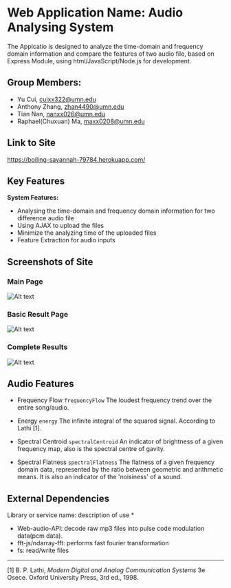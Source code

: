 # Web Application Name: Audio Analysing System

The Applcatio is designed to analyze the time-domain and frequency domain information and compare the features of two audio file, based on Express Module, using html/JavaScript/Node.js for development.

## Group Members:

* Yu Cui, cuixx322@umn.edu
* Anthony Zhang, zhan4490@umn.edu
* Tian Nan, nanxx026@umn.edu
* Raphael(Chuxuan) Ma, maxx0208@umn.edu


## Link to Site

<https://boiling-savannah-79784.herokuapp.com/>


## Key Features

**System Features:**

* Analysing the time-domain and frequency domain information for two difference audio file
* Using AJAX to upload the files
* Minimize the analyzing time of the uploaded files
* Feature Extraction for audio inputs


## Screenshots of Site

### Main Page
![Alt text](https://github.com/umn-5117-f17/module-1-group-assignment-great-firewall/blob/master/files/screenShot1.jpg)
### Basic Result Page
![Alt text](https://github.com/umn-5117-f17/module-1-group-assignment-great-firewall/blob/master/files/screenShot2.png)
### Complete Results
![Alt text](https://github.com/umn-5117-f17/module-1-group-assignment-great-firewall/blob/master/files/screenShot3.png)



## Audio Features 

* Frequency Flow
`frequencyFlow`
The loudest frequency trend over the entire song/audio.
* Energy 
`energy`
The infinite integral of the squared signal. According to Lathi [1].

* Spectral Centroid
`spectralCentroid`
An indicator of brightness of a given frequency map, also is the spectral centre of gavity.

* Spectral Flatness
`spectralFlatness`
The flatness of a given frequency domain data, represented by the ratio between geometric and arithmetic means. It is also an indicator of  the 'noisiness' of a sound.



## External Dependencies



Library or service name: description of use
* 
* Web-audio-API: decode raw mp3 files into pulse code modulation data(pcm data).
* fft-js/ndarray-fft: performs fast fourier transformation
* fs: read/write files



***

[1] B. P. Lathi, *Modern Digital and Analog Communication Systems* 3e Osece. Oxford University Press, 3rd ed., 1998.
